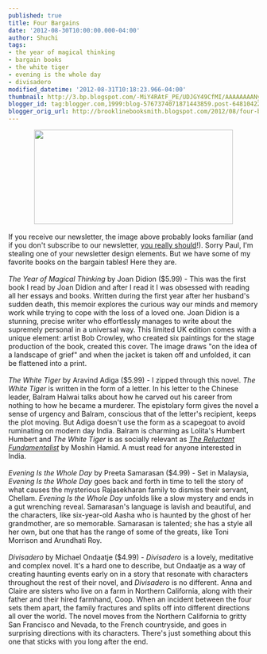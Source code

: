 ```yaml
---
published: true
title: Four Bargains
date: '2012-08-30T10:00:00.000-04:00'
author: Shuchi
tags:
- the year of magical thinking
- bargain books
- the white tiger
- evening is the whole day
- divisadero
modified_datetime: '2012-08-31T10:18:23.966-04:00'
thumbnail: http://3.bp.blogspot.com/-MiY4RAtF_PE/UDJGY49CfMI/AAAAAAAANy8/ry_tBNyN3zc/s72-c/four+bargains.png
blogger_id: tag:blogger.com,1999:blog-5767374071871443859.post-6481042269260666358
blogger_orig_url: http://brooklinebooksmith.blogspot.com/2012/08/four-bargains.html
---
```


<div dir="ltr" style="text-align: left;" trbidi="on"><div class="separator" style="clear: both; text-align: center;"><a href="http://3.bp.blogspot.com/-MiY4RAtF_PE/UDJGY49CfMI/AAAAAAAANy8/ry_tBNyN3zc/s1600/four+bargains.png" imageanchor="1" style="margin-left: 1em; margin-right: 1em;"><img border="0" height="190" src="http://3.bp.blogspot.com/-MiY4RAtF_PE/UDJGY49CfMI/AAAAAAAANy8/ry_tBNyN3zc/s400/four+bargains.png" width="400" /></a></div><br />If you receive our newsletter, the image above probably looks familiar (and if you don't subscribe to our newsletter, <a href="http://www.brooklinebooksmith.com/" target="_blank">you really should</a>!). Sorry Paul, I'm stealing one of your newsletter design elements. But we have some of my favorite books on the bargain tables! Here they are. <br /><br /><em>The Year of Magical Thinking</em> by Joan Didion ($5.99) - This was the first book I read by Joan Didion and after I read it I was obsessed with reading all her essays and books. Written during the first year after her husband's sudden death, this memoir explores the curious way our minds and memory work while trying to cope with the loss of a loved one. Joan Didion is a stunning, precise writer who effortlessly manages to write about the supremely personal in a universal way. This limited UK edition comes with a unique element: artist Bob Crowley, who&nbsp;created six paintings for the stage production of the book, created this cover. The image draws "on the idea of a landscape of grief" and when the jacket is taken off and unfolded, it can be flattened into a print.<br /><br /><em>The White Tiger</em> by Aravind Adiga ($5.99) -&nbsp;I zipped through this novel. <em>The White Tiger</em> is written in the form of a letter. In&nbsp;his letter to the Chinese leader, Balram Halwai talks about how he carved out his career from nothing to how he became a murderer. The epistolary form gives the novel a sense of urgency and Balram, conscious that of the letter's recipient, keeps the plot moving. But Adiga doesn't use the form as a scapegoat to avoid ruminating on modern day India. Balram is charming as Lolita's Humbert Humbert and <i>The White Tiger</i> is as socially relevant as <em><a href="http://www.brooklinebooksmith-shop.com/book/9780156034029" target="_blank">The Reluctant Fundamentalist</a></em> by Moshin Hamid. A must read for anyone interested in India.<br /><br /><em>Evening Is the Whole Day</em> by Preeta Samarasan ($4.99) -&nbsp;Set in Malaysia, <em>Evening Is the Whole Day</em>&nbsp;goes back and forth in time to tell the story of what causes the mysterious Rajasekharan family to dismiss their servant, Chellam. <em>Evening Is the Whole Day</em> unfolds like a slow mystery and ends in a gut wrenching reveal. Samarasan's language is lavish and beautiful, and the characters, like six-year-old Aasha who is&nbsp;haunted by the ghost of her grandmother,&nbsp;are so memorable. Samarasan is talented; she has a style all her own, but one that has the&nbsp;range of some of the greats, like&nbsp;Toni Morrison and Arundhati Roy. <br /><br /><em>Divisadero</em> by Michael Ondaatje ($4.99) - <em>Divisadero</em> is a lovely, meditative and complex novel. It's a hard one to describe, but Ondaatje as&nbsp;a way of creating haunting events early on in a story&nbsp;that resonate with characters throughout the rest of their novel, and <em>Divisadero</em> is no different. Anna and Claire are sisters who live on a farm in Northern California, along with their father and their hired farmhand, Coop. When an incident between the four sets them apart, the family fractures and splits off into different directions all over the world. The novel moves from the&nbsp;Northern California to gritty San Francisco and Nevada, to the French countryside, and goes in surprising directions with its characters. There's just something about this one that sticks with you long after the end. </div>